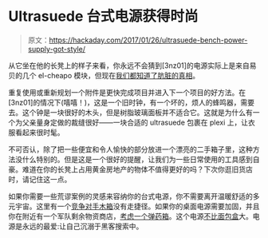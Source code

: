 # Ultrasuede 台式电源获得时尚

> 原文：<https://hackaday.com/2017/01/26/ultrasuede-bench-power-supply-got-style/>

从它坐在他的长凳上的样子来看，你永远不会猜到[3nz01]的电源实际上是来自易贝的几个 el-cheapo 模块，但现在[我们都知道了肮脏的真相](http://www.instructables.com/id/MCM-Variable-Bench-Power-Supply/?ALLSTEPS)。

重复使用或重新规划一个附件是更快完成项目并进入下一个项目的好方法。在[3nz01]的情况下(嘻嘻！)，这是一个旧时钟，有一个坏的，烦人的蜂鸣器，需要去。这个钟是一块很好的木头，但是树脂玻璃面板并不适合它。这就是为什么有一个为父亲量身定做的裁缝很好——一块合适的 ultrasuede 包裹在 plexi 上，让衣服看起来很时髦。

不可否认，除了把一些便宜和令人愉快的部分放进一个漂亮的二手箱子里，这种方法没什么特别的。但是这是一个很好的提醒，让我们为一些日常使用的工具感到自豪。难道在你的长凳上占用黄金房地产的物体不值得更好的吗？下次你逛旧货店时，请记住这一点。

如果你需要一些荒谬案例的灵感来容纳你的台式电源，你不需要离开温暖舒适的多元宇宙。这里有一个[竞争对手木箱](http://hackaday.com/2012/07/20/giving-an-atx-bench-supply-the-case-it-deserves/)没有走捷径。如果你的桌面电源需要加固，并且你在附近有一个军队剩余物资商店，[考虑一个弹药箱](http://hackaday.com/2013/02/03/ammo-box-psu/)。这个电源[不比面包盒](http://hackaday.com/2014/12/20/is-this-power-supply-bigger-than-a-bread-box-no-it-is-one/)大。电源是永远的最爱:让自己沉溺于黑客搜索中。